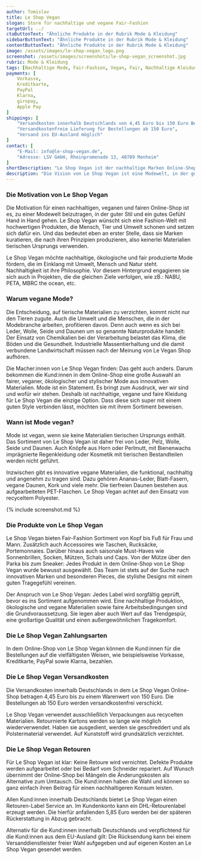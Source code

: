 ```yaml
---
author: Tomislav
title: Le Shop Vegan
slogan: Store für nachhaltige und vegane Fair-Fashion
targetUrl: ../
ctaButtonText: "Ähnliche Produkte in der Rubrik Mode & Kleidung"
sidebarButtonText: "Ähnliche Produkte in der Rubrik Mode & Kleidung"
contentButtonText: "Ähnliche Produkte in der Rubrik Mode & Kleidung"
image: /assets/images/le-shop-vegan_logo.png
screenshot: /assets/images/screenshots/le-shop-vegan_screenshot.jpg
rubric: Mode & Kleidung
tags: [Nachhaltige Mode, Fair-Fashion, Vegan, Fair, Nachhaltige Kleidung]
payments: [
    Vorkasse,
    Kreditkarte,
    PayPal
    Klarna,
    giropay,
    Apple Pay
]
shippings: [
    "Versandkosten innerhalb Deutschlands von 4,45 Euro bis 150 Euro Bestellwert",
    "Versandkostenfreie Lieferung für Bestellungen ab 150 Euro",
    "Versand ins EU-Ausland möglich"
]
contact: [
    "E-Mail: info@le-shop-vegan.de",
    "Adresse: LSV GmbH, Rheinpromenade 13, 40789 Monheim"
]
shortDescription: "Le Shop Vegan ist der nachhaltige Marken Online-Shop für Fashion, Schuhe und Accessoires. Für eine neue Zukunft kuratieren sie das Beste aus Design, Qualität und Nachhaltigkeit."
description: "Die Vision von Le Shop Vegan ist eine Modewelt, in der guter Stil und ein gutes Gefühl Hand in Hand gehen. Individuell, stilsicher, modern - Le Shop Vegan steht für eine Fashion-Welt mit hochwertigen Produkten, die Mensch, Tier und Umwelt schonen und das Leben der Kunden bereichert. Der Online-Shop ist der richtige Ort für alle, die mehr wollen. Mehr Trends, mehr Auswahl, mehr Nachhaltigkeit. Für sie steht der Kunde mit seinem Bedürfnis nach fair produzierter Kleidung mit Trend-Appeal im Mittelpunkt. Spaß an der Mode und ein achtsamer Lifestyle schließen sich nicht aus. Le Shop Vegan möchte Standards verändern und Transparenz schaffen."
---
```


### Die Motivation von Le Shop Vegan

Die Motivation für einen nachhaltigen, veganen und fairen Online-Shop ist es, zu einer Modewelt beizutragen, in der guter Stil und ein gutes Gefühl Hand in Hand gehen. Le Shop Vegan wünscht sich eine Fashion-Welt mit hochwertigen Produkten, die Mensch, Tier und Umwelt schonen und setzen sich dafür ein. Und das bedeutet eben an erster Stelle, dass sie Marken kuratieren, die nach ihren Prinzipien produzieren, also keinerlei Materialien tierischen Ursprungs verwenden.

Le Shop Vegan möchte nachhaltige, ökologische und fair produzierte Mode fördern, die im Einklang mit Umwelt, Mensch und Natur steht. Nachhaltigkeit ist ihre Philosophie. Vor diesem Hintergrund engagieren sie sich auch in Projekten, die die gleichen Ziele verfolgen, wie zB.: NABU, PETA, MBRC the ocean, etc.

### Warum vegane Mode?

Die Entscheidung, auf tierische Materialien zu verzichten, kommt nicht nur den Tieren zugute. Auch die Umwelt und die Menschen, die in der Modebranche arbeiten, profitieren davon. Denn auch wenn es sich bei Leder, Wolle, Seide und Daunen um so genannte Naturprodukte handelt: Der Einsatz von Chemikalien bei der Verarbeitung belastet das Klima, die Böden und die Gesundheit. Industrielle Massentierhaltung und die damit verbundene Landwirtschaft müssen nach der Meinung von Le Vegan Shop aufhören.

Die Macher:innen von Le Shop Vegan finden: Das geht auch anders. Darum bekommen die Kund:innen in dem Online-Shop eine große Auswahl an fairer, veganer, ökologischer und stylischer Mode aus innovativen Materialien. Mode ist ein Statement. Es bringt zum Ausdruck, wer wir sind und wofür wir stehen. Deshalb ist nachhaltige, vegane und faire Kleidung für Le Shop Vegan die einzige Option. Dass diese sich super mit einem guten Style verbinden lässt, möchten sie mit ihrem Sortiment beweisen.

### Wann ist Mode vegan?

Mode ist vegan, wenn sie keine Materialien tierischen Ursprungs enthält. Das Sortiment von Le Shop Vegan ist daher frei von Leder, Pelz, Wolle, Seide und Daunen. Auch Knöpfe aus Horn oder Perlmutt, mit Bienenwachs imprägnierte Regenkleidung oder Kosmetik mit tierischen Bestandteilen werden nicht geführt.

Inzwischen gibt es innovative vegane Materialien, die funktional, nachhaltig und angenehm zu tragen sind. Dazu gehören Ananas-Leder, Blatt-Fasern, vegane Daunen, Kork und viele mehr. Die tierfreien Daunen bestehen aus aufgearbeiteten PET-Flaschen. Le Shop Vegan achtet auf den Einsatz von recyceltem Polyester.

{% include screenshot.md %}

### Die Produkte von Le Shop Vegan

Le Shop Vegan bieten Fair-Fashion Sortiment von Kopf bis Fuß für Frau und Mann. Zusätzlich auch Accessoires wie Taschen, Rucksäcke, Portemonnaies. Darüber hinaus auch saisonale Must-Haves wie Sonnenbrillen, Socken, Mützen, Schals und Caps. Von der Mütze über den Parka bis zum Sneaker: Jedes Produkt in dem Online-Shop von Le Shop Vegan wurde bewusst ausgewählt. Das Team ist stets auf der Suche nach innovativen Marken und besonderen Pieces, die stylishe Designs mit einem guten Tragegefühl vereinen.

Der Anspruch von Le Shop Vegan: Jedes Label wird sorgfältig geprüft, bevor es ins Sortiment aufgenommen wird. Eine nachhaltige Produktion, ökologische und vegane Materialien sowie faire Arbeitsbedingungen sind die Grundvoraussetzung. Sie legen aber auch Wert auf das Trendgespür, eine großartige Qualität und einen außergewöhnlichen Tragekomfort.

### Die Le Shop Vegan Zahlungsarten

In dem Online-Shop von Le Shop Vegan können die Kund:innen für die Bestellungen auf die vielfältigsten Weisen, wie beispielsweise Vorkasse, Kreditkarte, PayPal sowie Klarna, bezahlen.

### Die Le Shop Vegan Versandkosten

Die Versandkosten innerhalb Deutschlands in dem Le Shop Vegan Online-Shop betragen 4,45 Euro bis zu einem Warenwert von 150 Euro. Die Bestellungen ab 150 Euro werden versandkostenfrei verschickt.

Le Shop Vegan verwendet ausschließlich Verpackungen aus recycelten Materialien. Retournierte Kartons werden so lange wie möglich wiederverwendet. Haben sie ausgedient, werden sie geschreddert und als Polstermaterial verwendet. Auf Kunststoff wird grundsätzlich verzichtet.

### Die Le Shop Vegan Retouren

Für Le Shop Vegan ist klar: Keine Retoure wird vernichtet. Defekte Produkte werden aufgearbeitet oder bei Bedarf vom Schneider repariert. Auf Wunsch übernimmt der Online-Shop bei Mängeln die Änderungskosten als Alternative zum Umtausch. Die Kund:innen haben die Wahl und können so ganz einfach ihren Beitrag für einen nachhaltigeren Konsum leisten.

Allen Kund:innen innerhalb Deutschlands bietet Le Shop Vegan einen Retouren-Label Service an. Im Kundenkonto kann ein DHL-Retourenlabel erzeugt werden. Die hierfür anfallenden 5,85 Euro werden bei der späteren Rückerstattung in Abzug gebracht.

Alternativ für die Kund:innen innerhalb Deutschlands und verpflichtend für die Kund:innen aus dem EU-Ausland gilt: Die Rücksendung kann bei einem Versanddienstleister freier Wahl aufgegeben und auf eigenen Kosten an Le Shop Vegan gesendet werden.
